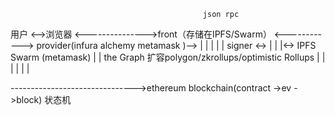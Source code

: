 

                                               json rpc
用户 <-->浏览器 <--------------->front（存储在IPFS/Swarm） <------------> provider(infura alchemy metamask )-->
              |       |              |             |                      |
              signer <->             |             |                      |<-> IPFS Swarm 
              (metamask)             |             | 
                                  the Graph        扩容polygon/zkrollups/optimistic Rollups
                                     |             |
                                     |             |
                                     |             |                       
                                                                        
------------------------------->ethereum blockchain(contract ->ev ->block) 状态机